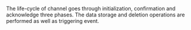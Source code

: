 The life-cycle of channel goes through initialization, confirmation and acknowledge three phases. The data storage and deletion operations are performed as well as triggering event.
